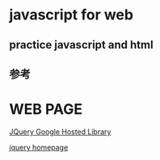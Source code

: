 # javascript for web

## practice javascript and html

## 参考

[HTML+CSSデザイン基本原則、これだけ。]:(https://www.amazon.co.jp/HTML-CSSデザイン-基本原則、これだけ。【HTML5-CSS3対応版】-大藤/dp/4844363581)

# WEB PAGE

[JQuery Google Hosted Library](https://developers.google.com/speed/libraries/)

[jquery homepage](http://jquery.com/)
